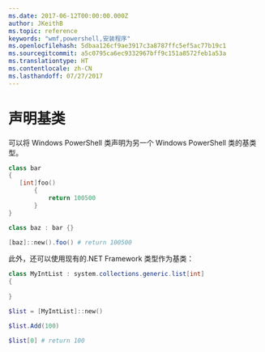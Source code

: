 ```yaml
---
ms.date: 2017-06-12T00:00:00.000Z
author: JKeithB
ms.topic: reference
keywords: "wmf,powershell,安装程序"
ms.openlocfilehash: 5dbaa126cf9ae3917c3a8787ffc5ef5ac77b19c1
ms.sourcegitcommit: a5c0795ca6ec9332967bff9c151a8572feb1a53a
ms.translationtype: HT
ms.contentlocale: zh-CN
ms.lasthandoff: 07/27/2017
---
```

# <a name="declare-base-class"></a>声明基类
可以将 Windows PowerShell 类声明为另一个 Windows PowerShell 类的基类型。

```powershell
class bar
{
   [int]foo() 
       {
           return 100500
       }
}

class baz : bar {}

[baz]::new().foo() # return 100500
```

此外，还可以使用现有的.NET Framework 类型作为基类：

```powershell
class MyIntList : system.collections.generic.list[int]
{
    
}

$list = [MyIntList]::new()

$list.Add(100)

$list[0] # return 100
```

